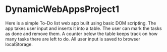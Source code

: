 # DynamicWebAppsProject1
Here is a simple To-Do list web app built using basic DOM scripting.
The app takes user input and inserts it into a table. The user can mark the tasks as done and remove them.
A counter below the table keeps track on how many tasks there are left to do.
All user input is saved to browser localStorage.
